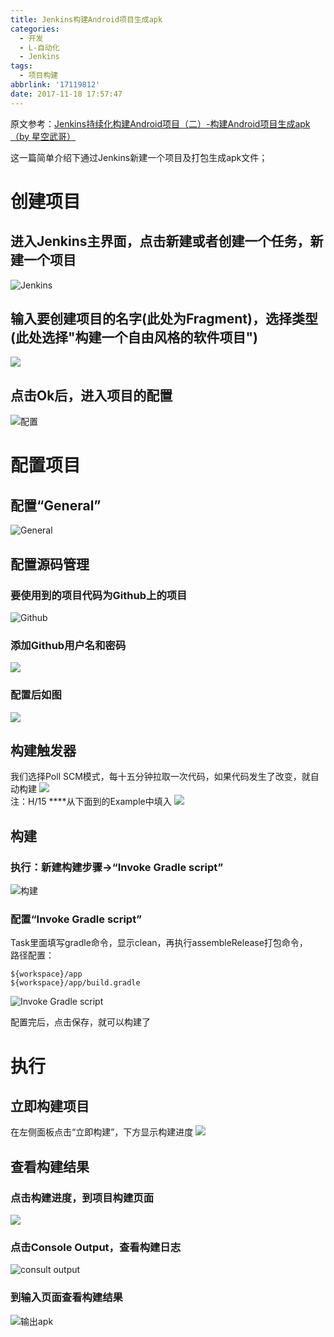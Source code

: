 ```yaml
---
title: Jenkins构建Android项目生成apk
categories:
  - 开发
  - L-自动化
  - Jenkins
tags:
  - 项目构建
abbrlink: '17119812'
date: 2017-11-18 17:57:47
---
```

原文参考：[Jenkins持续化构建Android项目（二）-构建Android项目生成apk（by 星空武哥）][1]    
 
这一篇简单介绍下通过Jenkins新建一个项目及打包生成apk文件；  
# 创建项目
## 进入Jenkins主界面，点击新建或者创建一个任务，新建一个项目 
<!--more-->

![Jenkins][2]  
## 输入要创建项目的名字(此处为Fragment)，选择类型(此处选择"构建一个自由风格的软件项目")  
![][3]  
## 点击Ok后，进入项目的配置  
![配置][4]  

# 配置项目  

## 配置“General”
![General][5]  

## 配置源码管理

### 要使用到的项目代码为Github上的项目  
![Github][6]    
### 添加Github用户名和密码
![][7]  
### 配置后如图  
![][8]  

## 构建触发器  
我们选择Poll SCM模式，每十五分钟拉取一次代码，如果代码发生了改变，就自动构建
![][9]  
注：H/15 ****从下面到的Example中填入
![][10]
## 构建   
### 执行：新建构建步骤->“Invoke Gradle script” 
![构建][11]   

### 配置“Invoke Gradle script” 
Task里面填写gradle命令，显示clean，再执行assembleRelease打包命令，  
路径配置：
  
	${workspace}/app
	${workspace}/app/build.gradle
![Invoke Gradle script][12]

配置完后，点击保存，就可以构建了

# 执行   

## 立即构建项目  
在左侧面板点击“立即构建”，下方显示构建进度
![][13]
## 查看构建结果   
### 点击构建进度，到项目构建页面 
![][14]
### 点击Console Output，查看构建日志 
![consult output][15]
### 到输入页面查看构建结果  
![输出apk][16]









[1]: http://blog.csdn.net/lsyz0021/article/details/72681988
[2]: https://cdn.jsdelivr.net/gh/PGzxc/CDN@master/blog-jenkins/jenkins-new-task.png
[3]: https://cdn.jsdelivr.net/gh/PGzxc/CDN@master/blog-jenkins/jenkins-project-name.png
[4]: https://cdn.jsdelivr.net/gh/PGzxc/CDN@master/blog-jenkins/jenkins-project-configure.png
[5]: https://cdn.jsdelivr.net/gh/PGzxc/CDN@master/blog-jenkins/jenkins-general-configure.png
[6]: https://cdn.jsdelivr.net/gh/PGzxc/CDN@master/blog-jenkins/jenkins-git-configure.png
[7]: https://cdn.jsdelivr.net/gh/PGzxc/CDN@master/blog-jenkins/jenkins-add-credentials.png
[8]: https://cdn.jsdelivr.net/gh/PGzxc/CDN@master/blog-jenkins/jenkins-git-repositories.png
[9]: https://cdn.jsdelivr.net/gh/PGzxc/CDN@master/blog-jenkins/jenkins-build-SCM.png
[10]: https://cdn.jsdelivr.net/gh/PGzxc/CDN@master/blog-jenkins/jenkins-example-SCM.png
[11]: https://cdn.jsdelivr.net/gh/PGzxc/CDN@master/blog-jenkins/jenkins-build-script.png
[12]: https://cdn.jsdelivr.net/gh/PGzxc/CDN@master/blog-jenkins/jenkins-invoke-gradle-script.png
[13]: https://cdn.jsdelivr.net/gh/PGzxc/CDN@master/blog-jenkins/jenkins-build-process.png
[14]: https://cdn.jsdelivr.net/gh/PGzxc/CDN@master/blog-jenkins/jenkins-build-process.png
[15]: https://cdn.jsdelivr.net/gh/PGzxc/CDN@master/blog-jenkins/jenkins-console-output.png 
[16]: https://cdn.jsdelivr.net/gh/PGzxc/CDN@master/blog-jenkins/jenkins-release-result.png